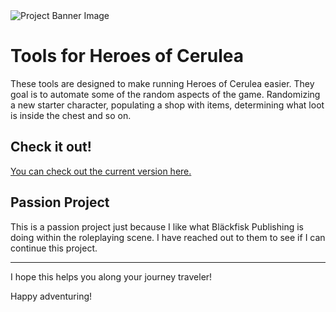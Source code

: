  <img src="/public/images/heroes-gold.png" alt="Project Banner Image">

# Tools for Heroes of Cerulea

These tools are designed to make running Heroes of Cerulea easier. They goal is to automate some of the random aspects of the game. Randomizing a new starter character, populating a shop with items, determining what loot is inside the chest and so on.

## Check it out!

[You can check out the current version here.](https://hero-creator.netlify.app)

## Passion Project

This is a passion project just because I like what Bläckfisk Publishing is doing within the roleplaying scene. I have reached out to them to see if I can continue this project.

---

I hope this helps you along your journey traveler!

Happy adventuring!
